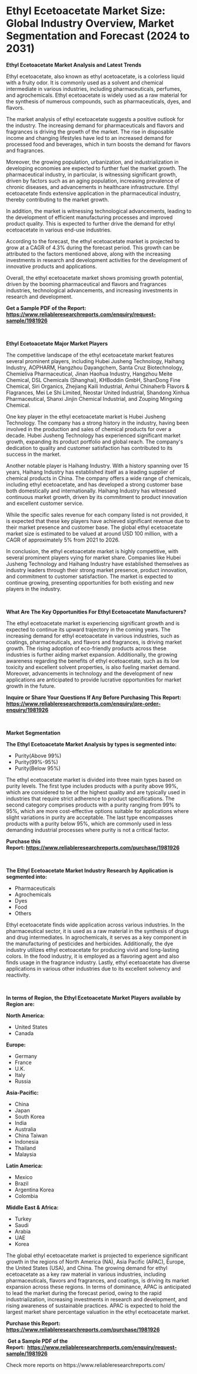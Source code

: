 <p><h1>Ethyl Ecetoacetate Market Size: Global Industry Overview, Market Segmentation and Forecast (2024 to 2031)</h1></p><p><strong>Ethyl Ecetoacetate Market Analysis and Latest Trends</strong></p>
<p><p>Ethyl ecetoacetate, also known as ethyl acetoacetate, is a colorless liquid with a fruity odor. It is commonly used as a solvent and chemical intermediate in various industries, including pharmaceuticals, perfumes, and agrochemicals. Ethyl ecetoacetate is widely used as a raw material for the synthesis of numerous compounds, such as pharmaceuticals, dyes, and flavors.</p><p>The market analysis of ethyl ecetoacetate suggests a positive outlook for the industry. The increasing demand for pharmaceuticals and flavors and fragrances is driving the growth of the market. The rise in disposable income and changing lifestyles have led to an increased demand for processed food and beverages, which in turn boosts the demand for flavors and fragrances.</p><p>Moreover, the growing population, urbanization, and industrialization in developing economies are expected to further fuel the market growth. The pharmaceutical industry, in particular, is witnessing significant growth, driven by factors such as an aging population, increasing prevalence of chronic diseases, and advancements in healthcare infrastructure. Ethyl ecetoacetate finds extensive application in the pharmaceutical industry, thereby contributing to the market growth.</p><p>In addition, the market is witnessing technological advancements, leading to the development of efficient manufacturing processes and improved product quality. This is expected to further drive the demand for ethyl ecetoacetate in various end-use industries.</p><p>According to the forecast, the ethyl ecetoacetate market is projected to grow at a CAGR of 4.3% during the forecast period. This growth can be attributed to the factors mentioned above, along with the increasing investments in research and development activities for the development of innovative products and applications.</p><p>Overall, the ethyl ecetoacetate market shows promising growth potential, driven by the booming pharmaceutical and flavors and fragrances industries, technological advancements, and increasing investments in research and development.</p></p>
<p><strong>Get a Sample PDF of the Report:&nbsp; <a href="https://www.reliableresearchreports.com/enquiry/request-sample/1981926">https://www.reliableresearchreports.com/enquiry/request-sample/1981926</a></strong></p>
<p>&nbsp;</p>
<p><strong>Ethyl Ecetoacetate Major Market Players</strong></p>
<p><p>The competitive landscape of the ethyl ecetoacetate market features several prominent players, including Hubei Jusheng Technology, Haihang Industry, AOPHARM, Hangzhou Dayangchem, Santa Cruz Biotechnology, Chemieliva Pharmaceutical, Jinan Haohua Industry, Hangzhou Meite Chemical, DSL Chemicals (Shanghai), KHBoddin GmbH, ShanDong Fine Chemical, Siri Organics, Zhejiang Kaili Industrial, Anhui Chinaherb Flavors & Flagrances, Mei Le Shi Limited, Neostar United Industrial, Shandong Xinhua Pharmaceutical, Shanxi Jinjin Chemical Industrial, and Zouping Mingxing Chemical.</p><p>One key player in the ethyl ecetoacetate market is Hubei Jusheng Technology. The company has a strong history in the industry, having been involved in the production and sales of chemical products for over a decade. Hubei Jusheng Technology has experienced significant market growth, expanding its product portfolio and global reach. The company's dedication to quality and customer satisfaction has contributed to its success in the market.</p><p>Another notable player is Haihang Industry. With a history spanning over 15 years, Haihang Industry has established itself as a leading supplier of chemical products in China. The company offers a wide range of chemicals, including ethyl ecetoacetate, and has developed a strong customer base both domestically and internationally. Haihang Industry has witnessed continuous market growth, driven by its commitment to product innovation and excellent customer service.</p><p>While the specific sales revenue for each company listed is not provided, it is expected that these key players have achieved significant revenue due to their market presence and customer base. The global ethyl ecetoacetate market size is estimated to be valued at around USD 100 million, with a CAGR of approximately 5% from 2021 to 2026.</p><p>In conclusion, the ethyl ecetoacetate market is highly competitive, with several prominent players vying for market share. Companies like Hubei Jusheng Technology and Haihang Industry have established themselves as industry leaders through their strong market presence, product innovation, and commitment to customer satisfaction. The market is expected to continue growing, presenting opportunities for both existing and new players in the industry.</p></p>
<p>&nbsp;</p>
<p><strong>What Are The Key Opportunities For Ethyl Ecetoacetate Manufacturers?</strong></p>
<p><p>The ethyl ecetoacetate market is experiencing significant growth and is expected to continue its upward trajectory in the coming years. The increasing demand for ethyl ecetoacetate in various industries, such as coatings, pharmaceuticals, and flavors and fragrances, is driving market growth. The rising adoption of eco-friendly products across these industries is further aiding market expansion. Additionally, the growing awareness regarding the benefits of ethyl ecetoacetate, such as its low toxicity and excellent solvent properties, is also fueling market demand. Moreover, advancements in technology and the development of new applications are anticipated to provide lucrative opportunities for market growth in the future.</p></p>
<p><strong>Inquire or Share Your Questions If Any Before Purchasing This Report: <a href="https://www.reliableresearchreports.com/enquiry/pre-order-enquiry/1981926">https://www.reliableresearchreports.com/enquiry/pre-order-enquiry/1981926</a></strong></p>
<p>&nbsp;</p>
<p><strong>Market Segmentation</strong></p>
<p><strong>The Ethyl Ecetoacetate Market Analysis by types is segmented into:</strong></p>
<p><ul><li>Purity(Above 99%)</li><li>Purity(99%-95%)</li><li>Purity(Below 95%)</li></ul></p>
<p><p>The ethyl ecetoacetate market is divided into three main types based on purity levels. The first type includes products with a purity above 99%, which are considered to be of the highest quality and are typically used in industries that require strict adherence to product specifications. The second category comprises products with a purity ranging from 99% to 95%, which are more cost-effective options suitable for applications where slight variations in purity are acceptable. The last type encompasses products with a purity below 95%, which are commonly used in less demanding industrial processes where purity is not a critical factor.</p></p>
<p><strong>Purchase this Report:&nbsp;<a href="https://www.reliableresearchreports.com/purchase/1981926">https://www.reliableresearchreports.com/purchase/1981926</a></strong></p>
<p>&nbsp;</p>
<p><strong>The Ethyl Ecetoacetate Market Industry Research by Application is segmented into:</strong></p>
<p><ul><li>Pharmaceuticals</li><li>Agrochemicals</li><li>Dyes</li><li>Food</li><li>Others</li></ul></p>
<p><p>Ethyl ecetoacetate finds wide application across various industries. In the pharmaceutical sector, it is used as a raw material in the synthesis of drugs and drug intermediates. In agrochemicals, it serves as a key component in the manufacturing of pesticides and herbicides. Additionally, the dye industry utilizes ethyl ecetoacetate for producing vivid and long-lasting colors. In the food industry, it is employed as a flavoring agent and also finds usage in the fragrance industry. Lastly, ethyl ecetoacetate has diverse applications in various other industries due to its excellent solvency and reactivity.</p></p>
<p>&nbsp;</p>
<p><strong>In terms of Region, the Ethyl Ecetoacetate Market Players available by Region are:</strong></p>
<p>
    <p> <strong> North America: </strong>
        <ul>
            <li>United States</li>
            <li>Canada</li>
        </ul>
        </p> 
    <p> <strong> Europe: </strong>
        <ul>
            <li>Germany</li>
            <li>France</li>
            <li>U.K.</li>
            <li>Italy</li>
            <li>Russia</li>
        </ul>
        </p> 
    <p> <strong> Asia-Pacific: </strong>
        <ul>
            <li>China</li>
            <li>Japan</li>
            <li>South Korea</li>
            <li>India</li>
            <li>Australia</li>
            <li>China Taiwan</li>
            <li>Indonesia</li>
            <li>Thailand</li>
            <li>Malaysia</li>
        </ul>
        </p> 
    <p> <strong> Latin America: </strong>
        <ul>
            <li>Mexico</li>
            <li>Brazil</li>
            <li>Argentina Korea</li>
            <li>Colombia</li>
        </ul>
        </p> 
    <p> <strong> Middle East & Africa: </strong>
        <ul>
            <li>Turkey</li>
            <li>Saudi</li>
            <li>Arabia</li>
            <li>UAE</li>
            <li>Korea</li>
        </ul>
    </p>
    </p>
<p><p>The global ethyl ecetoacetate market is projected to experience significant growth in the regions of North America (NA), Asia Pacific (APAC), Europe, the United States (USA), and China. The growing demand for ethyl ecetoacetate as a key raw material in various industries, including pharmaceuticals, flavors and fragrances, and coatings, is driving its market expansion across these regions. In terms of dominance, APAC is anticipated to lead the market during the forecast period, owing to the rapid industrialization, increasing investments in research and development, and rising awareness of sustainable practices. APAC is expected to hold the largest market share percentage valuation in the ethyl ecetoacetate market.</p></p>
<p><strong>Purchase this Report: <a href="https://www.reliableresearchreports.com/purchase/1981926">https://www.reliableresearchreports.com/purchase/1981926</a></strong></p>
<p>&nbsp;<strong>Get a Sample PDF of the Report:&nbsp;&nbsp;<a href="https://www.reliableresearchreports.com/enquiry/request-sample/1981926">https://www.reliableresearchreports.com/enquiry/request-sample/1981926</a></strong></p>
<p><strong></strong></p>
<p>Check more reports on https://www.reliableresearchreports.com/</p>